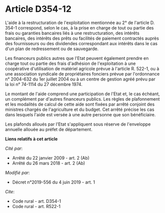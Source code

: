 # Article D354-12

L'aide à la restructuration de l'exploitation mentionnée au 2° de l'article D. 354-1 correspond, selon le cas, à la prise en
charge de tout ou partie des frais ou garanties bancaires liés à une restructuration, des intérêts bancaires, des intérêts
des prêts ou facilités de paiement contractés auprès des fournisseurs ou des dividendes correspondant aux intérêts dans le
cas d'un plan de redressement ou de sauvegarde. 

Les financeurs publics autres que l'Etat peuvent également prendre en charge tout ou partie des frais d'adhésion de
l'exploitation à une coopérative d'utilisation de matériel agricole prévue à l'article R. 522-1, ou à une association
syndicale de propriétaires fonciers prévue par l'ordonnance n° 2004-632 du 1er juillet 2004 ou à un centre de gestion agréé
prévu par la loi n° 74-1114 du 27 décembre 1974. 

Le montant de l'aide comprend une participation de l'Etat et, le cas échéant, un complément par d'autres financeurs publics.
Les règles de plafonnement et les modalités de calcul de cette aide sont fixées par arrêté conjoint des ministres chargés de
l'agriculture et du budget. Cet arrêté précise les cas dans lesquels l'aide est versée à une autre personne que son
bénéficiaire. 

Les plafonds alloués par l'Etat s'appliquent sous réserve de l'enveloppe annuelle allouée au préfet de département.

**Liens relatifs à cet article**

_Cité par_:

  - Arrêté du 22 janvier 2009 - art. 2 (Ab)
  - Arrêté du 26 mars 2018 - art. 2 (Ab)

_Modifié par_:

  - Décret n°2019-556 du 4 juin 2019 - art. 1

_Cite_:

  - Code rural - art. D354-1
  - Code rural - art. R522-1
